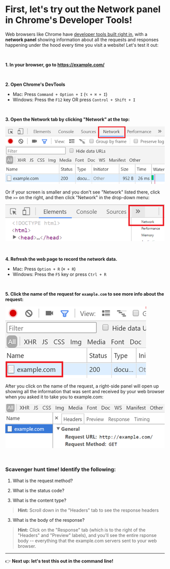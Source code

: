 # First, let's try out the Network panel in Chrome's Developer Tools!

Web browsers like Chrome have [developer tools built right in](https://developer.chrome.com/devtools), with a **network panel** showing information about all the requests and responses happening under the hood every time you visit a website! Let's test it out:

<br/>

**1. In your browser, go to https://example.com/**

<br/>

**2. Open Chrome's DevTools**
  - Mac: Press `Command + Option + I` (`⌥ + ⌘ + I`)
  - Windows: Press the `F12` key OR press `Control + Shift + I`

<br/>

**3. Open the Network tab by clicking "Network" at the top:**

![Chrome Network panel](https://github.com/LearningNerd/intro-apis-workshop/blob/master/images/chrome-network-panel.png)

Or if your screen is smaller and you don't see "Network" listed there, click the `>>` on the right, and then click "Network" in the drop-down menu:

![Chrome Network panel from drop-down menu](https://github.com/LearningNerd/intro-apis-workshop/blob/master/images/chrome-network-panel2.png)

<br/>

**4. Refresh the web page to record the network data.**

  - Mac: Press `Option + R` (`⌘ + R`)
  - Windows: Press the `F5` key or press `Ctrl + R`

<br/>

**5. Click the name of the request for `example.com` to see more info about the request:**

![Example request in Chrome Network panel](https://github.com/LearningNerd/intro-apis-workshop/blob/master/images/chrome-network-panel-examplecom.png)

After you click on the name of the request, a right-side panel will open up showing all the information that was sent and received by your web browser when you asked it to take you to example.com:

![Response tab in Network panel](https://github.com/LearningNerd/intro-apis-workshop/blob/master/images/chrome-network-panel-response.png)

<br/>

### Scavenger hunt time! Identify the following:

  1. What is the request method?
  
  2. What is the status code?
  
  3. What is the content type?
  
  > **Hint:** Scroll down in the "Headers" tab to see the response headers
  
  3. What is the body of the response?
  
  > **Hint:** Click on the "Response" tab (which is to the right of the "Headers" and "Preview" labels), and you'll see the entire rsponse body -- everything that the example.com servers sent to your web browser.
  

<hr/>

:point_right: **Next up: let's test this out in the command line!**
